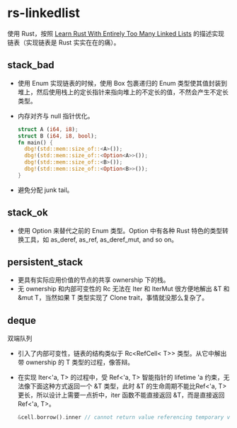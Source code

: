 # rs-linkedlist

使用 Rust，按照 [Learn Rust With Entirely Too Many Linked Lists](https://rust-unofficial.github.io/too-many-lists/index.html) 的描述实现链表（实现链表是 Rust 实实在在的痛）。

## stack_bad

- 使用 Enum 实现链表的时候，使用 Box 包裹递归的 Enum 类型使其值封装到堆上，然后使用栈上的定长指针来指向堆上的不定长的值，不然会产生不定长类型。
- 内存对齐与 null 指针优化。

  ```rust
  struct A (i64, i8);
  struct B (i64, i8, bool);
  fn main() {
    dbg!(std::mem::size_of::<A>());
    dbg!(std::mem::size_of::<Option<A>>());
    dbg!(std::mem::size_of::<B>());
    dbg!(std::mem::size_of::<Option<B>>());
  }
  ```

- 避免分配 junk tail。

## stack_ok

- 使用 Option 来替代之前的 Enum 类型。Option 中有各种 Rust 特色的类型转换工具，如 as_deref, as_ref, as_deref_mut, and so on。

## persistent_stack

- 更具有实际应用价值的节点的共享 ownership 下的栈。
- 无 ownership 和内部可变性的 Rc 无法在 Iter 和 IterMut 很方便地解出 &T 和 &mut T，当然如果 T 类型实现了 Clone trait，事情就没那么复杂了。

## deque

双端队列

- 引入了内部可变性，链表的结构类似于 Rc<RefCell< T>> 类型。从它中解出带 ownership 的 T 类型的过程，像答辩。
- 在实现 Iter<'a, T> 的过程中，受 Ref<'a, T> 智能指针的 lifetime 'a 约束，无法像下面这种方式返回一个 &T 类型，此时 &T 的生命周期不能比Ref<'a, T> 更长，所以设计上需要一点折中，iter 函数不能直接返回 &T，而是直接返回 Ref<'a, T>。

  ```rust
  &cell.borrow().inner // cannot return value referencing temporary value
  ```
